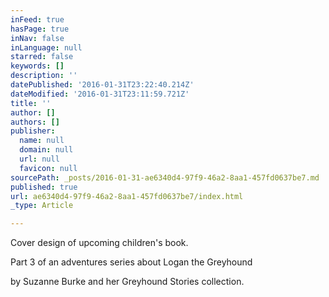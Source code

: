 ```yaml
---
inFeed: true
hasPage: true
inNav: false
inLanguage: null
starred: false
keywords: []
description: ''
datePublished: '2016-01-31T23:22:40.214Z'
dateModified: '2016-01-31T23:11:59.721Z'
title: ''
author: []
authors: []
publisher:
  name: null
  domain: null
  url: null
  favicon: null
sourcePath: _posts/2016-01-31-ae6340d4-97f9-46a2-8aa1-457fd0637be7.md
published: true
url: ae6340d4-97f9-46a2-8aa1-457fd0637be7/index.html
_type: Article

---
```

Cover design of upcoming children's book.

Part 3 of an adventures series about Logan the Greyhound

by Suzanne Burke and her Greyhound Stories collection.